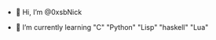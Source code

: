 - 👋 Hi, I’m @0xsbNick

- 🌱 I’m currently learning "C" "Python" "Lisp" "haskell" "Lua"


<!---
0xsbNick/0xsbNick is a ✨ special ✨ repository because its `README.md` (this file) appears on your GitHub profile.
You can click the Preview link to take a look at your changes.
--->
